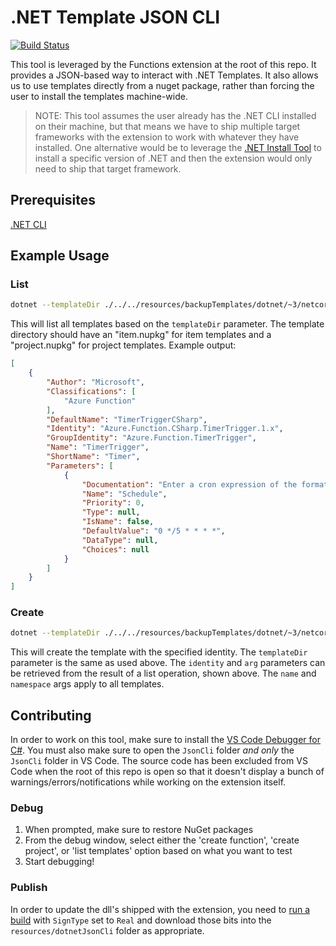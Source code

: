 # .NET Template JSON CLI

[![Build Status](https://devdiv.visualstudio.com/DevDiv/_apis/build/status/Azure%20Tools/vscode-azurefunctions-jsoncli?branchName=main)](https://devdiv.visualstudio.com/DevDiv/_build/latest?definitionId=13600&branchName=main)

This tool is leveraged by the Functions extension at the root of this repo. It provides a JSON-based way to interact with .NET Templates. It also allows us to use templates directly from a nuget package, rather than forcing the user to install the templates machine-wide.

> NOTE: This tool assumes the user already has the .NET CLI installed on their machine, but that means we have to ship multiple target frameworks with the extension to work with whatever they have installed. One alternative would be to leverage the [.NET Install Tool](https://marketplace.visualstudio.com/items?itemName=ms-dotnettools.vscode-dotnet-runtime) to install a specific version of .NET and then the extension would only need to ship that target framework.

## Prerequisites

[.NET CLI](https://docs.microsoft.com/dotnet/core/tools/)

## Example Usage

### List

```bash
dotnet --templateDir ./../../resources/backupTemplates/dotnet/~3/netcoreapp3.1/ --operation list
```

This will list all templates based on the `templateDir` parameter. The template directory should have an "item.nupkg" for item templates and a "project.nupkg" for project templates. Example output:

```json
[
    {
        "Author": "Microsoft",
        "Classifications": [
            "Azure Function"
        ],
        "DefaultName": "TimerTriggerCSharp",
        "Identity": "Azure.Function.CSharp.TimerTrigger.1.x",
        "GroupIdentity": "Azure.Function.TimerTrigger",
        "Name": "TimerTrigger",
        "ShortName": "Timer",
        "Parameters": [
            {
                "Documentation": "Enter a cron expression of the format '{second} {minute} {hour} {day} {month} {day of week}' to specify the schedule.",
                "Name": "Schedule",
                "Priority": 0,
                "Type": null,
                "IsName": false,
                "DefaultValue": "0 */5 * * * *",
                "DataType": null,
                "Choices": null
            }
        ]
    }
]
```

### Create

```bash
dotnet --templateDir ./../../resources/backupTemplates/dotnet/~3/netcoreapp3.1/ --operation create --identity Azure.Function.CSharp.TimerTrigger.1.x --arg:name TimerTriggerCSharp1 --arg:namespace Company.Function --arg:Schedule "0 */5 * * * *"
```

This will create the template with the specified identity. The `templateDir` parameter is the same as used above. The `identity` and `arg` parameters can be retrieved from the result of a list operation, shown above. The `name` and `namespace` args apply to all templates.

## Contributing

In order to work on this tool, make sure to install the [VS Code Debugger for C#](https://marketplace.visualstudio.com/items?itemName=ms-dotnettools.csharp). You must also make sure to open the `JsonCli` folder _and only_ the `JsonCli` folder in VS Code. The source code has been excluded from VS Code when the root of this repo is open so that it doesn't display a bunch of warnings/errors/notifications while working on the extension itself.

### Debug

1. When prompted, make sure to restore NuGet packages
1. From the debug window, select either the 'create function', 'create project', or 'list templates' option based on what you want to test
1. Start debugging!

### Publish

In order to update the dll's shipped with the extension, you need to [run a build](https://devdiv.visualstudio.com/DefaultCollection/DevDiv/_build?definitionId=13600) with `SignType` set to `Real` and download those bits into the `resources/dotnetJsonCli` folder as appropriate.
